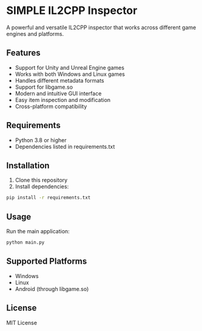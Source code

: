 # SIMPLE IL2CPP Inspector

A powerful and versatile IL2CPP inspector that works across different game engines and platforms.

## Features

- Support for Unity and Unreal Engine games
- Works with both Windows and Linux games
- Handles different metadata formats
- Support for libgame.so
- Modern and intuitive GUI interface
- Easy item inspection and modification
- Cross-platform compatibility

## Requirements

- Python 3.8 or higher
- Dependencies listed in requirements.txt

## Installation

1. Clone this repository
2. Install dependencies:
```bash
pip install -r requirements.txt
```

## Usage

Run the main application:
```bash
python main.py
```

## Supported Platforms

- Windows
- Linux
- Android (through libgame.so)

## License

MIT License 
